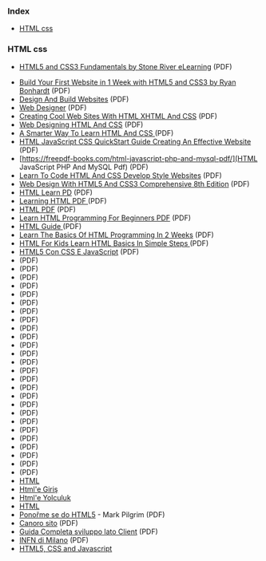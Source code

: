 ### Index

-   [HTML css](#html)

### HTML css

-   [HTML5 and CSS3 Fundamentals by Stone River eLearning](https://www.udemy.com/course/html5-fundamentals-for-beginners/) (PDF)

*   [Build Your First Website in 1 Week with HTML5 and CSS3 by Ryan Bonhardt](https://www.udemy.com/course/build-your-first-website-in-1-week/) (PDF)
*   [Design And Build Websites](https://freepdf-books.com/html-and-css-design-and-build-websites-book/) (PDF)
*   [Web Designer](https://freepdf-books.com/web-designing-html5-and-css4/) (PDF)
*   [Creating Cool Web Sites With HTML XHTML And CSS](https://freepdf-books.com/creating-cool-web-sites) (PDF)
*   [Web Designing HTML And CSS](https://freepdf-books.com/web-designing-html-and-css/) (PDF)
*   [A Smarter Way To Learn HTML And CSS ](https://freepdf-books.com/smarter-way-to-learn-html-and-css/) (PDF)
*   [HTML JavaScript CSS QuickStart Guide Creating An Effective Website](https://freepdf-books.com/html-javascript-css-quickstart-guide-creating-an-effective-website-pdf/) (PDF)
*   [https://freepdf-books.com/html-javascript-php-and-mysql-pdf/](HTML JavaScript PHP And MySQL Pdf) (PDF)
*   [Learn To Code HTML And CSS Develop Style Websites](https://freepdf-books.com/learn-to-code-html-and-css-develop-style-websites-pdf/) (PDF)
*   [Web Design With HTML5 And CSS3 Comprehensive 8th Edition](https://freepdf-books.com/web-design-with-html5-and-css3-comprehensive-8th-edition-pdf/) (PDF)
*   [HTML Learn PD](https://freepdf-books.com/html-learn-pdf/) (PDF)
*   [Learning HTML PDF ](https://freepdf-books.com/learning-html-pdf/) (PDF)
*   [HTML PDF](https://freepdf-books.com/html-pdf/) (PDF)
*   [Learn HTML Programming For Beginners PDF](https://freepdf-books.com/learn-html-programming-for-beginners-pdf/) (PDF)
*   [HTML Guide ](https://freepdf-books.com/html-guide-pdf/) (PDF)
*   [Learn The Basics Of HTML Programming In 2 Weeks](https://freepdf-books.com/learn-the-basics-of-html-programming-in-2-weeks-pdf/) (PDF)
*   [HTML For Kids Learn HTML Basics In Simple Steps ](https://freepdf-books.com/html-for-kids-learn-html-basics-in-simple-steps-pdf/) (PDF)
*   [HTML5 Con CSS E JavaScript](https://freepdf-books.com/html5-con-css-e-javascript-pdf/) (PDF)
*   []() (PDF)
*   []() (PDF)
*   []() (PDF)
*   []() (PDF)
*   []() (PDF)
*   []() (PDF)
*   []() (PDF)
*   []() (PDF)
*   []() (PDF)
*   []() (PDF)
*   []() (PDF)
*   []() (PDF)
*   []() (PDF)
*   []() (PDF)
*   []() (PDF)
*   []() (PDF)
*   []() (PDF)
*   []() (PDF)
*   []() (PDF)
*   []() (PDF)
*   []() (PDF)
*   []() (PDF)
*   []() (PDF)
*   []() (PDF)
*   []() (PDF)
*   []() (PDF)
*   [HTML](http://tutorialehtml.com/ro/introducere-in-html/)
*   [Html'e Giriş](http://www.htmldersleri.org)
*   [Html'e Yolculuk](https://github.com/paufsc/journey-to-html)
*   [HTML](http://ilkaddimlar.com/ders/html)
*   [Ponořme se do HTML5](https://knihy.nic.cz) - Mark Pilgrim (PDF)
*   [Canoro sito](http://canoro.altervista.org/guide/html/GuidaHTML22.pdf) (PDF)
*   [Guida Completa sviluppo lato Client](http://www.aiutamici.com/PortalWeb/eBook/ebook/Alessandro_Stella-Programmare_per_il_web.pdf) (PDF)
*   [INFN di Milano](http://www.mi.infn.it/~calcolo/corso_base_html/pdf/corso_base_html.pdf) (PDF)
*   [HTML5, CSS and Javascript](http://fromyou.tistory.com/581)
